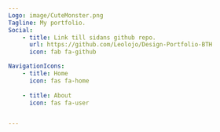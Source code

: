```yaml
---
Logo: image/CuteMonster.png
Tagline: My portfolio.
Social:
    - title: Link till sidans github repo.
      url: https://github.com/Leolojo/Design-Portfolio-BTH
      icon: fab fa-github

NavigationIcons:
    - title: Home
      icon: fas fa-home
      
    - title: About
      icon: fas fa-user


---
```

